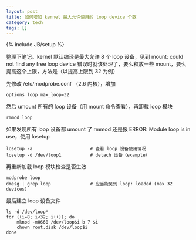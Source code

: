 ```yaml
---
layout: post
title: 如何增加 kernel 最大允许使用的 loop device 个数
category: tech
tags: []
---
```

{% include JB/setup %}

整理下笔记。kernel 默认编译是最大允许 8 个 loop 设备，见到 mount: could not
find any free loop device 错误时就该处理了，要么释放一些
mount，要么提高这个上限，方法是（以提高上限到 32 为例）

先修改 /etc/modprobe.conf （2.6 内核），增加

    options loop max_loop=32

然后 umount 所有的 loop 设备（用 mount 命令查看），再卸载 loop 模块

    rmmod loop

如果发现所有 loop 设备都 umount 了 rmmod 还是报 ERROR: Module loop is in
use，使用 losetup

    losetup -a                      # 查看 loop 设备使用情况
    losetup -d /dev/loop1           # detach 设备（example）

再重新加载 loop 模块检查是否生效

    modprobe loop
    dmesg | grep loop               # 应当能见到 loop: loaded (max 32 devices)

最后建立 loop 设备文件

    ls -d /dev/loop*
    for ((i=8; i<32; i++)); do
        mknod -m0660 /dev/loop$i b 7 $i
        chown root.disk /dev/loop$i
    done
